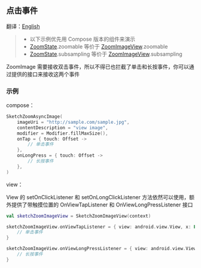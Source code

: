 ## 点击事件

翻译：[English](click.md)

> * 以下示例优先用 Compose 版本的组件来演示
> * [ZoomState].zoomable 等价于 [ZoomImageView].zoomable
> * [ZoomState].subsampling 等价于 [ZoomImageView].subsampling

ZoomImage 需要接收双击事件，所以不得已也拦截了单击和长按事件，你可以通过提供的接口来接收这两个事件

### 示例

compose：

```kotlin
SketchZoomAsyncImage(
    imageUri = "http://sample.com/sample.jpg",
    contentDescription = "view image",
    modifier = Modifier.fillMaxSize(),
    onTap = { touch: Offset ->
        // 单击事件
    },
    onLongPress = { touch: Offset ->
        // 长按事件        
    },
)
```

view：

View 的 setOnClickListener 和 setOnLongClickListener 方法依然可以使用，额外提供了带触摸位置的
OnViewTapListener 和 OnViewLongPressListener 接口

```kotlin
val sketchZoomImageView = SketchZoomImageView(context)

sketchZoomImageView.onViewTapListener = { view: android.view.View, x: Float, y: Float ->
    // 单击事件
}

sketchZoomImageView.onViewLongPressListener = { view: android.view.View, x: Float, y: Float ->
    // 长按事件        
}
```

[ZoomImageView]: ../../zoomimage-view/src/main/java/com/github/panpf/zoomimage/ZoomImageView.kt

[ZoomImage]: ../../zoomimage-compose/src/commonMain/kotlin/com/github/panpf/zoomimage/ZoomImage.kt

[ZoomState]: ../../zoomimage-compose/src/commonMain/kotlin/com/github/panpf/zoomimage/compose/ZoomState.kt